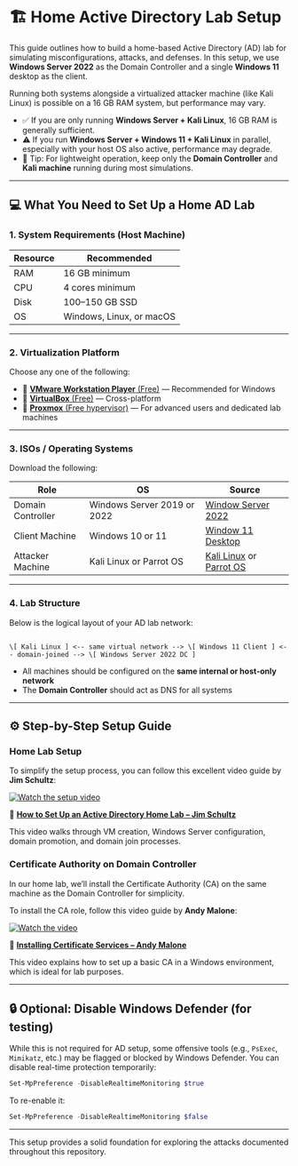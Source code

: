 # 🏗️ Home Active Directory Lab Setup

This guide outlines how to build a home-based Active Directory (AD) lab for simulating misconfigurations, attacks, and defenses. In this setup, we use **Windows Server 2022** as the Domain Controller and a single **Windows 11** desktop as the client.

Running both systems alongside a virtualized attacker machine (like Kali Linux) is possible on a 16 GB RAM system, but performance may vary.

- ✅ If you are only running **Windows Server + Kali Linux**, 16 GB RAM is generally sufficient.
- ⚠️ If you run **Windows Server + Windows 11 + Kali Linux** in parallel, especially with your host OS also active, performance may degrade.
- 🧠 Tip: For lightweight operation, keep only the **Domain Controller** and **Kali machine** running during most simulations.

---

## 💻 What You Need to Set Up a Home AD Lab

### 1. **System Requirements (Host Machine)**

| Resource | Recommended              |
| -------- | ------------------------ |
| RAM      | 16 GB minimum            |
| CPU      | 4 cores minimum          |
| Disk     | 100–150 GB SSD           |
| OS       | Windows, Linux, or macOS |

---

### 2. **Virtualization Platform**

Choose any one of the following:

- 🔹 [**VMware Workstation Player** (Free)](https://www.vmware.com/products/workstation-player.html) — Recommended for Windows
- 🔹 [**VirtualBox** (Free)](https://www.virtualbox.org/) — Cross-platform
- 🔹 [**Proxmox** (Free hypervisor)](https://www.proxmox.com/) — For advanced users and dedicated lab machines

---

### 3. **ISOs / Operating Systems**

Download the following:

| Role              | OS                          | Source                                                                                                         |
| ----------------- | --------------------------- | -------------------------------------------------------------------------------------------------------------- |
| Domain Controller | Windows Server 2019 or 2022 | [Window Server 2022](https://www.microsoft.com/en-us/evalcenter/download-windows-server-2022)         |
| Client Machine    | Windows 10 or 11            | [Window 11 Desktop](https://www.microsoft.com/en-us/software-download/windows11)          |
| Attacker Machine  | Kali Linux or Parrot OS     | [Kali Linux](https://www.kali.org/get-kali/) or [Parrot OS](https://www.parrotsec.org/)                        |

---

### 4. **Lab Structure**

Below is the logical layout of your AD lab network:

```

\[ Kali Linux ] <-- same virtual network --> \[ Windows 11 Client ] <-- domain-joined --> \[ Windows Server 2022 DC ]

````

- All machines should be configured on the **same internal or host-only network**
- The **Domain Controller** should act as DNS for all systems

---

## ⚙️ Step-by-Step Setup Guide

### Home Lab Setup

To simplify the setup process, you can follow this excellent video guide by **Jim Schultz**:

[![Watch the setup video](https://img.youtube.com/vi/aqA6bktFHoY/0.jpg)](https://youtu.be/aqA6bktFHoY)

🎥 **[How to Set Up an Active Directory Home Lab – Jim Schultz](https://youtu.be/aqA6bktFHoY?si=0i3Fo3pSMD3RZsWm)**

This video walks through VM creation, Windows Server configuration, domain promotion, and domain join processes.

###  Certificate Authority on Domain Controller

In our home lab, we’ll install the Certificate Authority (CA) on the same machine as the Domain Controller for simplicity.

To install the CA role, follow this video guide by **Andy Malone**:

[![Watch the video](https://img.youtube.com/vi/R4mrcju5wec/0.jpg)](https://www.youtube.com/watch?v=R4mrcju5wec&t=110s)

🎥 **[Installing Certificate Services – Andy Malone](https://www.youtube.com/watch?v=R4mrcju5wec&t=110s)**

This video explains how to set up a basic CA in a Windows environment, which is ideal for lab purposes.

---

## 🔒 Optional: Disable Windows Defender (for testing)

While this is not required for AD setup, some offensive tools (e.g., `PsExec`, `Mimikatz`, etc.) may be flagged or blocked by Windows Defender. You can disable real-time protection temporarily:

```powershell
Set-MpPreference -DisableRealtimeMonitoring $true
````

To re-enable it:

```powershell
Set-MpPreference -DisableRealtimeMonitoring $false
```

---

This setup provides a solid foundation for exploring the attacks documented throughout this repository.


